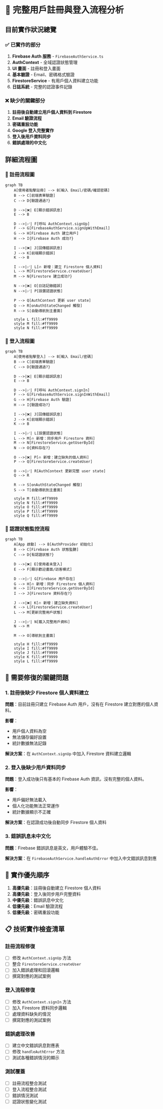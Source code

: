 # 🔐 完整用戶註冊與登入流程分析

## 目前實作狀況總覽

### ✅ 已實作的部分

1. **Firebase Auth 服務** - `FirebaseAuthService.ts`
2. **AuthContext** - 全域認證狀態管理
3. **UI 畫面** - 註冊和登入畫面
4. **基本驗證** - Email、密碼格式驗證
5. **FirestoreService** - 有用戶個人資料建立功能
6. **日誌系統** - 完整的認證事件記錄

### ❌ 缺少的關鍵部分

1. **註冊後自動建立用戶個人資料到 Firestore**
2. **Email 驗證流程**
3. **密碼重設功能**
4. **Google 登入完整實作**
5. **登入後用戶資料同步**
6. **錯誤處理的中文化**

## 詳細流程圖

### 📝 註冊流程圖

```mermaid
graph TB
    A[使用者點擊註冊] --> B[輸入 Email/密碼/確認密碼]
    B --> C[前端表單驗證]
    C --> D{驗證通過?}

    D -->|❌| E[顯示錯誤訊息]
    E --> B

    D -->|✅| F[呼叫 AuthContext.signUp]
    F --> G[FirebaseAuthService.signUpWithEmail]
    G --> H[Firebase Auth 建立用戶]
    H --> I{Firebase Auth 成功?}

    I -->|❌| J[回傳錯誤訊息]
    J --> K[前端顯示錯誤]
    K --> B

    I -->|✅| L[🔥 新增：建立 Firestore 個人資料]
    L --> M[FirestoreService.createUser]
    M --> N{Firestore 建立成功?}

    N -->|❌| O[日誌記錄錯誤]
    N -->|✅| P[設置認證狀態]

    P --> Q[AuthContext 更新 user state]
    Q --> R[onAuthStateChanged 觸發]
    R --> S[自動導航到主畫面]

    style L fill:#ff9999
    style M fill:#ff9999
    style N fill:#ff9999
```

### 🔑 登入流程圖

```mermaid
graph TB
    A[使用者點擊登入] --> B[輸入 Email/密碼]
    B --> C[前端表單驗證]
    C --> D{驗證通過?}

    D -->|❌| E[顯示錯誤訊息]
    E --> B

    D -->|✅| F[呼叫 AuthContext.signIn]
    F --> G[FirebaseAuthService.signInWithEmail]
    G --> H[Firebase Auth 驗證]
    H --> I{驗證成功?}

    I -->|❌| J[回傳錯誤訊息]
    J --> K[前端顯示錯誤]
    K --> B

    I -->|✅| L[設置認證狀態]
    L --> M[🔥 新增：同步用戶 Firestore 資料]
    M --> N[FirestoreService.getUserById]
    N --> O{資料存在?}

    O -->|❌| P[🔥 新增：建立缺失的個人資料]
    P --> Q[FirestoreService.createUser]

    O -->|✅| R[AuthContext 更新完整 user state]
    Q --> R

    R --> S[onAuthStateChanged 觸發]
    S --> T[自動導航到主畫面]

    style M fill:#ff9999
    style N fill:#ff9999
    style O fill:#ff9999
    style P fill:#ff9999
    style Q fill:#ff9999
```

### 🔄 認證狀態監控流程

```mermaid
graph TB
    A[App 啟動] --> B[AuthProvider 初始化]
    B --> C[Firebase Auth 狀態監聽]
    C --> D{有認證狀態?}

    D -->|❌| E[使用者未登入]
    E --> F[顯示歡迎畫面/訪客模式]

    D -->|✅| G[Firebase 用戶存在]
    G --> H[🔥 新增：同步 Firestore 個人資料]
    H --> I[FirestoreService.getUserById]
    I --> J{Firestore 資料存在?}

    J -->|❌| K[🔥 新增：建立缺失資料]
    K --> L[FirestoreService.createUser]
    L --> M[更新完整用戶狀態]

    J -->|✅| N[載入完整用戶資料]
    N --> M

    M --> O[導航到主畫面]

    style H fill:#ff9999
    style I fill:#ff9999
    style J fill:#ff9999
    style K fill:#ff9999
    style L fill:#ff9999
```

## 🔧 需要修復的關鍵問題

### 1. 註冊後缺少 Firestore 個人資料建立

**問題**：目前註冊只建立 Firebase Auth 用戶，沒有在 Firestore 建立對應的個人資料。

**影響**：

- 用戶個人資料為空
- 無法儲存偏好設置
- 統計數據無法記錄

**解決方案**：在 `AuthContext.signUp` 中加入 Firestore 資料建立邏輯

### 2. 登入後缺少用戶資料同步

**問題**：登入成功後只有基本的 Firebase Auth 資訊，沒有完整的個人資料。

**影響**：

- 用戶偏好無法載入
- 個人化功能無法正常運作
- 統計數據顯示不正確

**解決方案**：在認證成功後自動同步 Firestore 個人資料

### 3. 錯誤訊息未中文化

**問題**：Firebase 錯誤訊息是英文，用戶體驗不佳。

**解決方案**：在 `FirebaseAuthService.handleAuthError` 中加入中文錯誤訊息對應

## 🚀 實作優先順序

1. **高優先級**：註冊後自動建立 Firestore 個人資料
2. **高優先級**：登入後同步用戶完整資料
3. **中優先級**：錯誤訊息中文化
4. **低優先級**：Email 驗證流程
5. **低優先級**：密碼重設功能

## 📋 技術實作檢查清單

### 註冊流程修復

- [ ] 修改 `AuthContext.signUp` 方法
- [ ] 整合 `FirestoreService.createUser`
- [ ] 加入錯誤處理和回滾邏輯
- [ ] 撰寫對應的測試案例

### 登入流程修復

- [ ] 修改 `AuthContext.signIn` 方法
- [ ] 加入 Firestore 資料同步邏輯
- [ ] 處理資料缺失的情況
- [ ] 撰寫對應的測試案例

### 錯誤處理改善

- [ ] 建立中文錯誤訊息對應表
- [ ] 修改 `handleAuthError` 方法
- [ ] 測試各種錯誤情況的顯示

### 測試覆蓋

- [ ] 註冊流程整合測試
- [ ] 登入流程整合測試
- [ ] 錯誤情況測試
- [ ] 認證狀態變化測試
